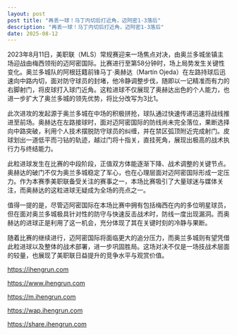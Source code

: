 ```yaml
---
layout: post
post title: "再丢一球！马丁内切后打近角，迈阿密1-3落后" 
description: "再丢一球！马丁内切后打近角，迈阿密1-3落后" 
date: 2025-08-12
---
```


2023年8月11日，美职联（MLS）常规赛迎来一场焦点对决，由奥兰多城坐镇主场迎战由梅西领衔的迈阿密国际。比赛进行至第58分钟时，场上局势发生关键性变化。奥兰多城队的阿根廷籍前锋马丁·奥赫达（Martín Ojeda）在左路持球后迅速向中路内切，面对防守球员的封堵，他冷静调整步伐，随即以一记精准而有力的右脚射门，将皮球打入球门近角。这粒进球不仅展现了奥赫达出色的个人能力，也进一步扩大了奥兰多城的领先优势，将比分改写为3比1。

此次进攻的发起源于奥兰多城在中场的积极拼抢，球队通过快速传递迅速将战线推进至前场。奥赫达在左路接球时，面对迈阿密国际的防线尚未完全落位，果断选择向中路突破，利用个人技术摆脱防守球员的纠缠，并在禁区弧顶附近完成射门。皮球划出一道低平而刁钻的轨迹，越过门将十指关，直挂死角，展现出极高的战术执行力与终结能力。

此粒进球发生在比赛的中段阶段，正值双方体能逐渐下降、战术调整的关键节点。奥赫达的破门不仅为奥兰多城稳定了军心，也在心理层面对迈阿密国际形成一定压力。作为本赛季美职联备受关注的赛事之一，本场比赛吸引了大量球迷与媒体关注，而奥赫达的这粒进球无疑成为全场的亮点之一。

值得一提的是，尽管迈阿密国际在本场比赛中拥有包括梅西在内的多位明星球员，但在面对奥兰多城极具针对性的防守与快速反击战术时，防线一度出现漏洞。而奥赫达的进球正是利用了这一机会，充分体现了其在关键时刻的冷静与果断。

随着比赛的继续进行，迈阿密国际将面临更大的追分压力，而奥兰多城则有望凭借此粒进球以及整体的战术部署，进一步巩固胜局。这场对决不仅是一场技战术层面的较量，也展现了美职联日益提升的竞争水平与观赏价值。

https://ihengrun.com

https://www.ihengrun.com

https://m.ihengrun.com

https://wap.ihengrun.com

https://share.ihengrun.com